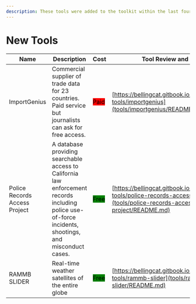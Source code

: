 ```yaml
---
description: These tools were added to the toolkit within the last four weeks.
---
```

# New Tools


| Name | Description | Cost | Tool Review and Guide |
| --- | --- | --- | --- |
| ImportGenius | Commercial supplier of trade data for 23 countries. Paid service but journalists can ask for free access. | <mark style="background-color:red;">Paid</mark> | [https://bellingcat.gitbook.io/toolkit/more/all-tools/importgenius](tools/importgenius/README.md) |
| Police Records Access Project | A database providing searchable access to California law enforcement records including police use-of-force incidents, shootings, and misconduct cases. | <mark style="background-color:green;">Free</mark> | [https://bellingcat.gitbook.io/toolkit/more/all-tools/police-records-access-project](tools/police-records-access-project/README.md) |
| RAMMB SLIDER | Real-time weather satellites of the entire globe | <mark style="background-color:green;">Free</mark> | [https://bellingcat.gitbook.io/toolkit/more/all-tools/rammb-slider](tools/rammb-slider/README.md) |